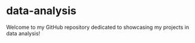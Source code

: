 # data-analysis
Welcome to my GitHub repository dedicated to showcasing my projects in data analysis!
